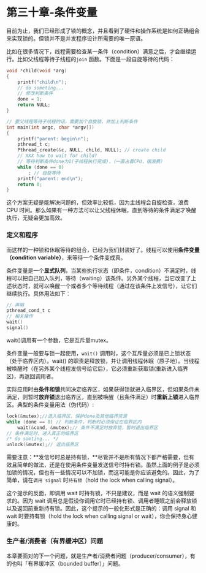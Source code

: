 # 第三十章-条件变量

目前为止，我们已经形成了锁的概念，并且看到了硬件和操作系统是如何正确组合来实现锁的。但锁并不是并发程序设计所需要的唯一原语。

比如在很多情况下，线程需要检查某一条件（condition）满意之后，才会继续运行。比如父线程等待子线程的`join` 函数。下面是一段自旋等待的代码：

```c
void *child(void *arg)
{
    printf("child\n");
    // do someting...
    // 修改判断条件
    done = 1;
    return NULL;
}

// 要父线程等待子线程的话，需要加个自旋锁，并加上判断条件
int main(int argc, char *argv[])
{
    printf("parent: begin\n");
    pthread_t c;
    Pthread_create(&c, NULL, child, NULL); // create child
    // XXX how to wait for child?
    // 等待判断条件done为1(子线程执行完成)，（一直占着CPU，很浪费）
    while (done == 0)
        ; // 自旋等待
    printf("parent: end\n");
    return 0;
}
```

这个方案无疑是能解决问题的，但效率比较低，因为主线程会自旋检查，浪费 CPU 时间。那么如果有一种方法可以让父线程休眠，直到等待的条件满足才唤醒执行，无疑会更加高效。

### 定义和程序

而这样的一种锁和休眠等待的组合，已经为我们封装好了。线程可以使用**条件变量（condition variable）**，来等待一个条件变成真。

条件变量是一个**显式队列**，当某些执行状态（即条件，condition）不满足时，线程可以把自己加入队列，等待（waiting）该条件。另外某个线程，当它改变了上述状态时，就可以唤醒一个或者多个等待线程（通过在该条件上发信号），让它们继续执行。具体用法如下：

```c
// 声明
pthread_cond_t c
// 相关操作
wait()
signal()
```

wait()调用有一个参数，它是互斥量mutex。

条件变量一般要与锁一起使用，`wait()` 调用时，这个互斥量必须是已上锁状态（处于临界区内）。wait() 的职责是释放锁，并让调用线程休眠（原子地）。当线程被唤醒时（在另外某个线程发信号给它后），它必须重新获取锁(重新进入临界区)，再返回调用者。

实际应用时由**条件和锁**共同决定临界区，如果获得锁就进入临界区，但如果条件未满足，则暂时**放弃锁**退出临界区，直到被唤醒（且条件满足）时**重新上锁**进入临界区。典型的条件变量用法（伪代码）:

```c
lock(&mutex);//进入临界区，保护done及其他临界资源
while (done == 0) // 判断条件，判断时必须保证在临界区内
    wait(&cond, &mutex);// 条件不满足时放弃锁，暂时退出临界区
// 条件满足时，进入真正的临界区
/* do somting... */
unlock(&mutex);// 退出临界区
```

需要注意：**发信号时总是持有锁，**尽管并不是所有情况下都严格需要，但有效且简单的做法，还是在使用条件变量发送信号时持有锁。虽然上面的例子是必须加锁的情况，但也有一些情况可以不加锁，而这可能是你应该避免的。因此，为了简单，请在`调用 signal` 时`持有锁`（hold the lock when calling signal）。

这个提示的反面，即调用 wait 时持有锁，不只是建议，而是 wait 的语义强制要求的。因为 wait 调用总是假设你调用它时已经持有锁、调用者睡眠之前会释放锁以及返回前重新持有锁。因此，这个提示的一般化形式是正确的：调用 signal 和 wait 时要持有锁（hold the lock when calling signal or wait），你会保持身心健康的。

### 生产者/消费者（有界缓冲区）问题

本章要面对的下一个问题，就是生产者/消费者问题（producer/consumer），有的也叫「有界缓冲区（bounded buffer）」问题。

























































